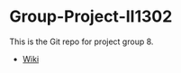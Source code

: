 # Group-Project-II1302
This is the Git repo for project group 8.
* [Wiki](https://github.com/CasperKristiansson/Weather-Predictor/wiki/)
